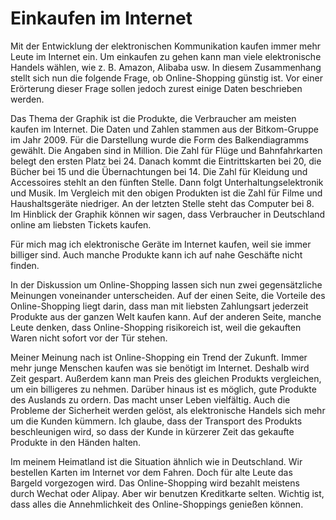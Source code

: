 # Einkaufen im Internet

Mit der Entwicklung der elektronischen Kommunikation kaufen immer mehr Leute im Internet ein.
Um einkaufen zu gehen kann man viele elektronische Handels wählen, wie z. B. Amazon, Alibaba usw.
In diesem Zusammenhang stellt sich nun die folgende Frage, ob Online-Shopping günstig ist.
Vor einer Erörterung dieser Frage sollen jedoch zurest einige Daten beschrieben werden.

Das Thema der Graphik ist die Produkte, die Verbraucher am meisten kaufen im Internet.
Die Daten und Zahlen stammen aus der Bitkom-Gruppe im Jahr 2009.
Für die Darstellung wurde die Form des Balkendiagramms gewählt.
Die Angaben sind in Million.
Die Zahl für Flüge und Bahnfahrkarten belegt den ersten Platz bei 24.
Danach kommt die Eintrittskarten bei 20, die Bücher bei 15 und die Übernachtungen bei 14.
Die Zahl für Kleidung und Accessoires stehlt an den fünften Stelle.
Dann folgt Unterhaltungselektronik und Musik. Im Vergleich mit den obigen Produkten
ist die Zahl für Filme und Haushaltsgeräte niedriger. An der letzten Stelle steht das
Computer bei 8. Im Hinblick der Graphik können wir sagen, dass Verbraucher in Deutschland
online am liebsten Tickets kaufen.

Für mich mag ich elektronische Geräte im Internet kaufen, weil sie immer billiger sind.
Auch manche Produkte kann ich auf nahe Geschäfte nicht finden.

In der Diskussion um Online-Shopping lassen sich nun zwei gegensätzliche Meinungen
voneinander unterscheiden. Auf der einen Seite, die Vorteile des Online-Shopping
liegt darin, dass man mit liebsten Zahlungsart jederzeit Produkte aus der ganzen Welt kaufen kann.
Auf der anderen Seite, manche Leute denken, dass Online-Shopping risikoreich ist, weil
die gekauften Waren nicht sofort vor der Tür stehen.

Meiner Meinung nach ist Online-Shopping ein Trend der Zukunft. Immer mehr junge Menschen
kaufen was sie benötigt im Internet. Deshalb wird Zeit gespart. Außerdem kann man Preis
des gleichen Produkts vergleichen, um ein billigeres zu nehmen. Darüber hinaus ist es möglich,
gute Produkte des Auslands zu ordern. Das macht unser Leben vielfältig.
Auch die Probleme der Sicherheit werden gelöst, als elektronische Handels sich mehr um die Kunden kümmern. Ich glaube, dass der Transport des Produkts beschleunigen wird, so dass der Kunde
in kürzerer Zeit das gekaufte Produkte in den Händen halten.

Im meinem Heimatland ist die Situation ähnlich wie in Deutschland. Wir bestellen Karten im Internet vor dem Fahren. Doch für alte Leute das Bargeld vorgezogen wird.
Das Online-Shopping wird bezahlt meistens durch Wechat oder Alipay. Aber wir benutzen Kreditkarte selten.
Wichtig ist, dass alles die Annehmlichkeit des Online-Shoppings genießen können.
